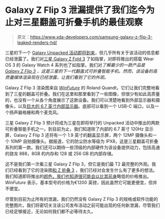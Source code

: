 # Galaxy Z Flip 3 泄漏提供了我们迄今为止对三星翻盖可折叠手机的最佳观察

> 原文：<https://www.xda-developers.com/samsung-galaxy-z-flip-3-leaked-renders-hd/>

三星的下一个 [Galaxy Unpacked 活动即将到来](https://www.xda-developers.com/samsung-teases-galaxy-unpacked-event-august/)，但几乎所有关于该活动的信息都已经泄露了。我们对[三星 Galaxy Z Fold 3](https://www.xda-developers.com/samsung-galaxy-z-fold-3/) 了如指掌，对即将推出的搭载 Wear OS 3 的 Galaxy Watch 4 系列也了如指掌。我们对*了解最少的一款产品是 [Galaxy Z Flip 3](https://www.xda-developers.com/samsung-galaxy-z-flip-3/) ，这是三星的下一代翻盖式可折叠智能手机。然而，该设备的高质量媒体渲染现在已经泄露，让我们看到了它的外观。*

Galaxy Z Flip 3 渲染图来自 [*WinFuture*](https://winfuture.de/news,124267.html) 的 Roland Quandt，它们让我们完整地看到了三星的翻盖可折叠。我们在这里和那里看到了一些图像，但很少有如此高质量的，也没有一个从各个角度展示了这款设备。我们可以清楚地看到外部显示器和摄像头，以及[巨大的 6.7 英寸内部显示器](https://www.xda-developers.com/samsung-galaxy-z-fold-3-z-flip-3-water-resistance/)。底部可以看到一个 USB-C 端口，以及一个扬声器格栅和两个麦克风。

三星 Galaxy Z Flip 3 预计将成为三星在即将举行的 Unpacked 活动中推出的两款可折叠智能手机之一。到目前为止，我们知道除了内部的 6.7 英寸 120Hz 显示屏，Galaxy Z Flip 3 还将有一个 1.9 英寸的翻盖显示屏，两个 12MP 摄像头和一个 10MP 自拍摄像头。据报道，它的防尘防水等级为 IPX8，这是三星翻盖可折叠系列的第一款。我们还可以期待一些顶级的内部硬件为该设备提供动力，包括高通的骁龙 888，8GB 的内存和 128 或 256 GB 的内部存储。

这不是我们第一次看三星 Galaxy Z Flip 3，但它是我们最 T2 最完整的外观。我们已经看到了它的渲染图[和 Z 折叠 3](https://www.xda-developers.com/samsung-galaxy-z-fold-3-z-flip-3-renders-leak/) ，我们已经对会发生什么有了更多的想法。我们知道即将推出的[颜色，我们也知道](https://www.xda-developers.com/samsung-galaxy-z-flip-3-leaked-colors/)[很可能会以比其前身](https://www.xda-developers.com/samsung-next-foldable-20-percent-cheaper/)略低的价格推出。 *WinFuture* 表示，基本型号的价格为€1200 英镑，因此虽然它可能更便宜，但并不便宜。

尽管到目前为止所有的泄漏，我们仍然没有 Galaxy Z Flip 3 的规格或软件功能的完整图片。我们将密切关注该公司发布活动之前可能出现的任何新泄漏，尽管我们已经足够接近，无论如何我们都不必等待太久。